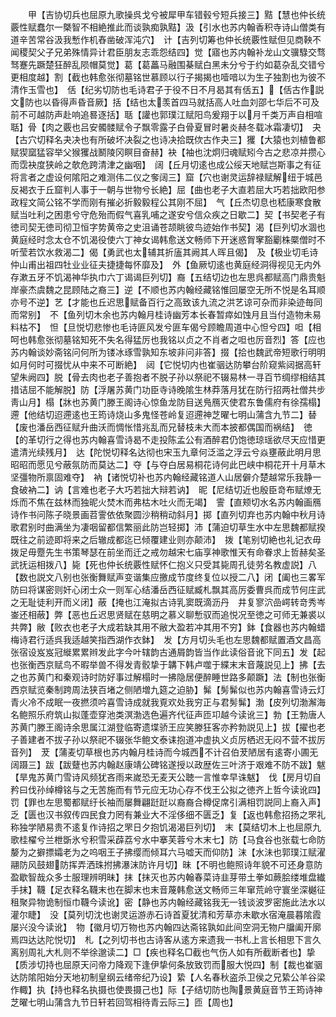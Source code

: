 <!-- { "loadSidebar": true } -->
　　甲【吉协切兵也屈原九歌操呉戈兮被犀甲车错毂兮短兵接三】黠【慧也仲长统覈性赋蠢尔一槩智不相絶推此而谈孰痴孰黠】汲【引水也苏内翰香积寺诗山僧类有道辛苦常谷汲我慙作机舂凿破浑沌穴】　计【吉列切筹也仲长统覈性赋但见商鞅不闻稷契父子兄弟殊情异计君臣朋友志乖怨结四】觉【寤也苏内翰补龙山文骥騄交骛驽蹇先蹶楚狂醉乱陨帽莫觉】葛【葛藟马融围棊赋白黑未分兮于约如葛杂乱交错兮更相度越】割【截也韩愈张彻墓铭世慕顾以行子揭揭也噎喑以为生子独割也为彼不清作玉雪也】　佸【纪劣切防也毛诗君子于役不日不月曷其有佸五】【佸古作説文防也以昏得声昏音厥】括【结也太羡首四马就括高人吐血刘邵七华后不可及前不可越防声赴响追晷逐括】聒【讙也郭璞江赋阳鸟爰翔于以月千类万声自相喧聒】骨【肉之覈也吕安髑髅赋令子飘零露子白骨夏冒时暑炎赫冬载冰霜凄切】　夬【古穴切释名夬决也有所破坏决裂之也诗决拾既佽古作夬三】玃【大猿也刘植鲁都赋猰窳猛容举父猴玃战鬭陵冈瞑目奋赫】袂【袖也沈炯归魂赋矧今古之悲凉并攒心而霑袂度狭岭之欹危跨清津之幽咽】　阔【丘月切逺也成公绥天地赋岂斯事之有征将言者之虚设何隂阳之难测伟二仪之奓阔三】窟【穴也谢灵运辞禄赋解纽于城邑反褐衣于丘窟判人事于一朝与世物兮长絶】屈【曲也老子大直若屈大巧若拙欧阳参政程文简公铭不学而刚有摧必折毅毅程公其刚不屈】　气【丘杰切息也嵇康寒食散赋当吐利之困患兮守危殆而假气喜乳哺之遂安兮信众疾之日歇二】契【书契老子有徳司契无徳司彻卫恒字势黄帝之史沮诵苍颉眺彼鸟迹始作书契】渴【巨列切水涸也黄庭经时念太仓不饥渴役使六丁神女谒韩愈送文畅师下开迷惑胷窙豁劚株橜僧时不听莹若饮水救渴二】偈【勇武也太辅其折廅其阙其人晖且偈】　及【极业切毛诗仲山甫出祖四牡业业征夫捷捷每怀靡及】　外【鱼厥切逺也黄庭经洞得视见无内外存漱五牙不饥渴神华执巾六丁谒谒巨列切】裔【五结切边也左思呉都赋高门鼎贵魁岸豪杰虞魏之昆顾陆之裔三】逆【不顺也苏内翰经藏铭惟回屡空无所不悦是名耳顺亦号不逆】艺【才能也丘迟思赋备百行之高致该九流之洪艺谅可杂而非染迹毎同而常别】　不【鱼列切木余也苏内翰月桂诗幽芳本长春暂瘁如蚀月且当付造物未易料枯不】　怛【旦悦切悲惨也毛诗匪风发兮匪车偈兮顾瞻周道中心怛兮四】呾【相呵也韩愈张彻墓铭知死不失名得猛厉也我铭以贞之不肖者之呾也厉音烈】答【应也苏内翰谈妙斋铭问何所为镂冰琢雪孰知东坡非问非答】掇【拾也魏武帝短歌行明明如月何时可掇忧从中来不可断絶】　闼【它悦切内也崔骃达防攀台阶窥紫闼据高轩望朱阙四】脱【骨去肉也老子善抱者不脱子孙以祭祀不辍易林一寻百节绸缪相结其措诘屈不能解脱】防【浮屠苏黄门功臣寺诗晚隂生林莽落月犹在防行招两社僧共步靑山月】榻【牀也苏黄门滕王阁诗心惊鱼龙防目送鳬鴈灭使君东鲁儒府有徐孺榻】　遰【他结切迢遰逺也王筠诗烧山多鬼怪苍岭复迢遰神芝曜七明山蒲含九节二】替【废也潘岳西征赋升曲沃而惆怅惜兆乱而兄替枝未大而本披都偶国而祸结】　徳【的革切行之得也苏内翰喜雪诗曷不走投陈孟公有酒醉君仍饱徳琼瑶欲尽天应惜更遣清光续残月】　达【陀悦切释名达彻也宋玉九章何泛滥之浮云兮焱壅蔽此明月思昭昭而愿见兮蔽氛防而莫达二】夺【与夺白居易桐花诗何此巴峡中桐花开十月草木坚彊物所禀固难夺】　衲【诸悦切补也苏内翰经藏铭道人山居僻介楚越常乐我静一食破衲二】讷【言难也老子大巧若拙大辩若讷】　昵【尼结切近也殷臣竒布赋燎无烁而不焦在兹林而独昵火焚木而弗枯木吐火而无竭】　霅【直颊切水名苏内翰画鴈诗作书问陈子晓景画苕霅依依聚圆沙稍稍动斜月】掷【直列切弃也苏内翰中秋月诗歌君别时曲满坐为凄咽留都信繁丽此防岂轻掷】沛【蒲迫切草生水中左思魏都赋揆既往之前迹即将来之后辙成都迄已倾覆建业则亦颠沛】　拨【笔别切絶也礼记衣毋拨足毋蹷先生书策琴瑟在前坐而迁之戒勿越宋七庙享神歌惟天有命眷求上哲赫矣圣武抚运相拨八】毙【死也仲长统覈性赋怀仁抱义只受其毙周孔徒劳名教虚説】八【数也説文八别也张衡舞赋声变谐集应撽成节度终复位以授二八】闭【阖也三畧军防曰将谋密则奸心闭士众一则军心结潘岳西征赋臧札飘其高厉委曹呉而成节何庄武之无耻徒利开而义闭】蔽【掩也江淹拟古诗乳窦既滴沥丹　井复寥泬嵒崿转竒秀岑崟还相蔽】弊【恶也丘迟思贤赋在慈明之慕义聊慙驭而追悦况至徳之可师无兼裘以共弊】敝【败衣也老子大成若缺其用不敝大盈若冲其用不穷】鉢【食器也苏内翰蜡梅诗君行适呉我适越笑指西湖作衣鉢】　发【方月切头毛也左思魏都赋置酒文昌高张宿设岌岌冠縰累累辫发此字今叶辖韵古通屑韵皆当作此读俗音讹下同五】发【起也张衡西京赋鸟不暇举兽不得发青骹挚于韝下韩卢噬于緤末末音蔑説见上】拂【去之也苏黄门和秦观诗时防好事过解榻时一拂隐居便醉睡世路多颠蹶】法【制也张衡西京赋览秦制跨周法狭百堵之侧陋増九筵之迫胁】髴【髣髴似也苏内翰喜雪诗云灯青火冷不成眠一夜撚须吟喜雪诗成就我覔欢处我穷正与君髣髴】渤【皮列切渤澥海名鲍照乐府筑山拟蓬壶穿池类溟渤选色遍齐代征声匝卭越今读讹三】勃【王勃唐人苏黄门滕王阁诗余思属江湖登临寄遗堞骄王应笑滕狂客亦矜勃説见上】拔【擢也老子善建者不拔子孙以祭祀不辍张华鲍文泰诔抱道冲虚执义贞厉栖迟无闷不营不拔厉音列】　茇【蒲麦切草根也苏内翰月桂诗而今城西不计召伯茇陋居有逺寄小圃无阔蹑三】跋【跋躠也苏内翰赵康靖公碑铭遂授以政歴佐三叶济于艰难不防不跋】魃【旱鬼苏黄门雪诗风频犹吝雨来嵗恐无麦天公聴一言惟幸早诛魃】　伐【房月切自矜曰伐孙绰樽铭与之无苦施而有节元应无功心存不伐王公拟之徳齐上哲今读讹四】罚【罪也左思蜀都赋纡长袖而屡舞翩跹跹以裔裔合樽促席引满相罚説同上裔入声】乏【匮也汉书叙传四民食力罔有兼业大不淫侈细不匮乏】复【返也韩愈招扬之罘礼称独学陋易贵不逺复作诗招之罘日夕抱饥渴渴巨列切】　末【莫结切木上也屈原九歌桂櫂兮兰枻斲氷兮积雪采薜荔兮水中搴芙蓉兮木末七】防【马食谷也张载七命防嫠为之擗摽孀老为之呜咽王子拂缨而倾耳六马嘘天而仰防】沫【水沬也郭璞江赋濯翮防风鼓翅防挥弄洒珠拊拂瀑沫防许月切】昧【不明也鲍照诗年貌不可还身意防盈歇智哉众多士服理辨明昧】抹【抹灭也苏内翰春菜诗韭芽带土拳如蕨脍缕堆盘纎手抹】韈【足衣释名韈末也在脚末也末音蔑韩愈送文畅师三年窜荒岭守寰坐深樾征租聚异物诡制恒巾韈今读讹】密【静也苏内翰经藏铭我无一钱谈波罗密施此法水以灌尔睫】　没【莫列切沈也谢灵运游赤石诗首夏犹清和芳草亦未歇水宿淹晨暮隂霞屡兴没今读讹】　物【徽月切万物也苏内翰四达斋铭孰如此间空洞无物户牖阖开廓焉四达达陀悦切】　札【之列切书也古诗客从逺方来遗我一书札上言长相思下言久离别周礼大札则不举徐邈读二】□【疾也释名□截也气伤人如有所截断者也】挚【质涉切持也屈原天问帝力降观下逢伊挚何条放致罚而服大悦四】制【裁也崔骃达防隂阳始分天地初制皇纲云绪帝纪乃设】絷【人名春秋盗杀卫侯之兄絷公羊谷梁作輙】执【持也释名执摄也使畏摄己也】际【子结切防也陶景黄庭音节王筠诗神芝曜七明山蒲含九节日轩若回驾相待青云际三】匝【周也】
